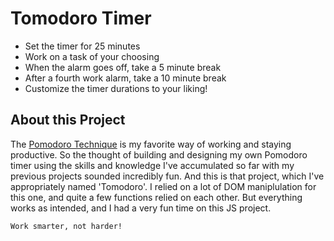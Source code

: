 # Tomodoro Timer

* Set the timer for 25 minutes
* Work on a task of your choosing
* When the alarm goes off, take a 5 minute break
* After a fourth work alarm, take a 10 minute break
* Customize the timer durations to your liking!

## About this Project

The [Pomodoro Technique](https://en.wikipedia.org/wiki/Pomodoro_Technique) is my favorite way of working and staying productive. So the thought of building and designing my own Pomodoro timer using the skills and knowledge I've accumulated so far with my previous projects sounded incredibly fun. And this is that project, which I've appropriately named 'Tomodoro'. I relied on a lot of DOM maniplulation for this one, and quite a few functions relied on each other. But everything works as intended, and I had a very fun time on this JS project.

`Work smarter, not harder!`